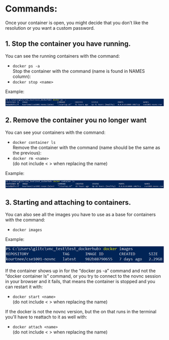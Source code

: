 # Commands:

Once your container is open, you might decide that you don’t like the resolution or you want a custom password. 
## 1. Stop the container you have running.   
You can see the running containers with the command:  
* ```docker ps -a```  
Stop the container with the command (name is found in NAMES column):
* ```docker stop <name>```

Example:  
<p align="center">
  <img src="https://github.com/kourtnee/os161-novnc/blob/master/images/nav1.png" />
</p>

## 2. Remove the container you no longer want  
You can see your containers with the command:  
* ```docker container ls```  
Remove the container with the command (name should be the same as the previous):  
* ```docker rm <name>```  
(do not include < > when replacing the name) 

Example:
<p align="center">
  <img src="https://github.com/kourtnee/os161-novnc/blob/master/images/nav2.png" />
</p>

## 3. Starting and attaching to containers. 
You can also see all the images you have to use as a base for containers with the command:  
* ```docker images```  

Example:
<p align="center">
  <img src="https://github.com/kourtnee/os161-novnc/blob/master/images/nav3.png" />
</p>

If the container shows up in for the “docker ps -a” command and not the “docker container ls” command, or you try to connect to the novnc session in your browser and it fails, that means the container is stopped and you can restart it with:  
* ```docker start <name>```  
(do not include < > when replacing the name) 

If the docker is not the novnc version, but the on that runs in the terminal you'll have to reattach to it as well with:
* ```docker attach <name>```  
(do not include < > when replacing the name) 
